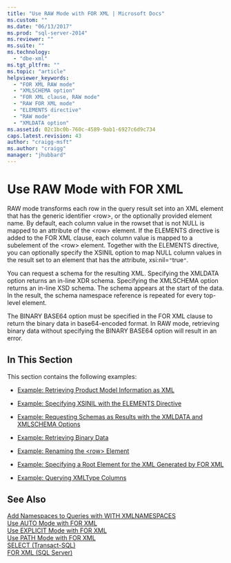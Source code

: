 ```yaml
---
title: "Use RAW Mode with FOR XML | Microsoft Docs"
ms.custom: ""
ms.date: "06/13/2017"
ms.prod: "sql-server-2014"
ms.reviewer: ""
ms.suite: ""
ms.technology: 
  - "dbe-xml"
ms.tgt_pltfrm: ""
ms.topic: "article"
helpviewer_keywords: 
  - "FOR XML RAW mode"
  - "XMLSCHEMA option"
  - "FOR XML clause, RAW mode"
  - "RAW FOR XML mode"
  - "ELEMENTS directive"
  - "RAW mode"
  - "XMLDATA option"
ms.assetid: 02c1bc0b-760c-4589-9ab1-6927c6d9c734
caps.latest.revision: 43
author: "craigg-msft"
ms.author: "craigg"
manager: "jhubbard"
---
```

# Use RAW Mode with FOR XML
  RAW mode transforms each row in the query result set into an XML element that has the generic identifier \<row>, or the optionally provided element name. By default, each column value in the rowset that is not NULL is mapped to an attribute of the \<row> element. If the ELEMENTS directive is added to the FOR XML clause, each column value is mapped to a subelement of the \<row> element. Together with the ELEMENTS directive, you can optionally specify the XSINIL option to map NULL column values in the result set to an element that has the attribute, xsi:nil=`"`true`"`.  
  
 You can request a schema for the resulting XML. Specifying the XMLDATA option returns an in-line XDR schema. Specifying the XMLSCHEMA option returns an in-line XSD schema. The schema appears at the start of the data. In the result, the schema namespace reference is repeated for every top-level element.  
  
 The BINARY BASE64 option must be specified in the FOR XML clause to return the binary data in base64-encoded format. In RAW mode, retrieving binary data without specifying the BINARY BASE64 option will result in an error.  
  
## In This Section  
 This section contains the following examples:  
  
-   [Example: Retrieving Product Model Information as XML](example-retrieving-product-model-information-as-xml.md)  
  
-   [Example: Specifying XSINIL with the ELEMENTS Directive](example-specifying-xsinil-with-the-elements-directive.md)  
  
-   [Example: Requesting Schemas as Results with the XMLDATA and XMLSCHEMA Options](example-requesting-schemas-as-results-with-the-xmldata-and-xmlschema-options.md)  
  
-   [Example: Retrieving Binary Data](example-retrieving-binary-data.md)  
  
-   [Example: Renaming the &#60;row&#62; Element](example-renaming-the-row-element.md)  
  
-   [Example: Specifying a Root Element for the XML Generated by FOR XML](example-specifying-a-root-element-for-the-xml-generated-by-for-xml.md)  
  
-   [Example: Querying XMLType Columns](example-querying-xmltype-columns.md)  
  
## See Also  
 [Add Namespaces to Queries with WITH XMLNAMESPACES](add-namespaces-to-queries-with-with-xmlnamespaces.md)   
 [Use AUTO Mode with FOR XML](use-auto-mode-with-for-xml.md)   
 [Use EXPLICIT Mode with FOR XML](../../database-engine/use-explicit-mode-with-for-xml.md)   
 [Use PATH Mode with FOR XML](use-path-mode-with-for-xml.md)   
 [SELECT &#40;Transact-SQL&#41;](~/t-sql/queries/select-transact-sql.md)   
 [FOR XML &#40;SQL Server&#41;](../xml/for-xml-sql-server.md)  
  
  